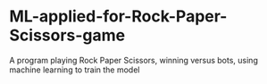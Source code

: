 # ML-applied-for-Rock-Paper-Scissors-game
A program playing Rock Paper Scissors, winning versus bots, using machine learning to train the model
